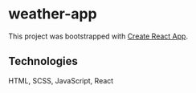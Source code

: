 # weather-app

This project was bootstrapped with [Create React App](https://github.com/facebook/create-react-app).

## Technologies
HTML, SCSS, JavaScript, React
